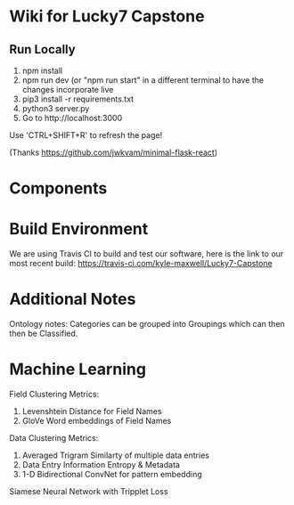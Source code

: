 # Wiki for Lucky7 Capstone


## Run Locally

1. npm install
2. npm run dev (or "npm run start" in a different terminal to have the changes incorporate live
3. pip3 install -r requirements.txt
4. python3 server.py
5. Go to http://localhost:3000

Use 'CTRL+SHIFT+R' to refresh the page!

(Thanks https://github.com/jwkvam/minimal-flask-react)

# Components


# Build Environment

We are using Travis CI to build and test our software, here is the link to our most recent build: 
https://travis-ci.com/kyle-maxwell/Lucky7-Capstone

# Additional Notes

Ontology notes:
Categories can be grouped into Groupings which can then then be Classified.


# Machine Learning 

Field Clustering Metrics:
1. Levenshtein Distance for Field Names
2. GloVe Word embeddings of Field Names

Data Clustering Metrics:
1. Averaged Trigram Similarty of multiple data entries
2. Data Entry Information Entropy & Metadata
3. 1-D Bidirectional ConvNet for pattern embedding

Siamese Neural Network with Tripplet Loss


